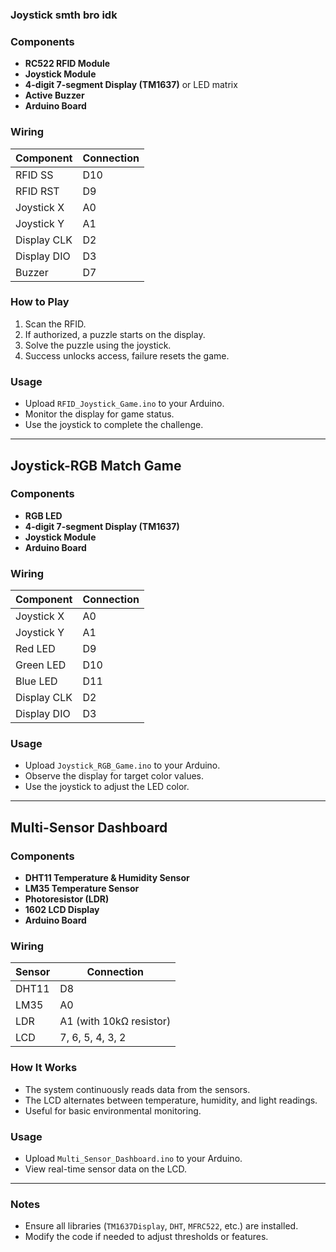 ### Joystick smth bro idk

### Components
- **RC522 RFID Module**
- **Joystick Module**
- **4-digit 7-segment Display (TM1637)** or LED matrix
- **Active Buzzer**
- **Arduino Board**

### Wiring
| Component  | Connection |
|------------|-----------|
| RFID SS    | D10       |
| RFID RST   | D9        |
| Joystick X | A0        |
| Joystick Y | A1        |
| Display CLK | D2       |
| Display DIO | D3       |
| Buzzer     | D7        |

### How to Play
1. Scan the RFID.
2. If authorized, a puzzle starts on the display.
3. Solve the puzzle using the joystick.
4. Success unlocks access, failure resets the game.

### Usage
- Upload `RFID_Joystick_Game.ino` to your Arduino.
- Monitor the display for game status.
- Use the joystick to complete the challenge.

---

## Joystick-RGB Match Game

### Components
- **RGB LED**
- **4-digit 7-segment Display (TM1637)**
- **Joystick Module**
- **Arduino Board**

### Wiring
| Component  | Connection |
|------------|-----------|
| Joystick X | A0        |
| Joystick Y | A1        |
| Red LED    | D9        |
| Green LED  | D10       |
| Blue LED   | D11       |
| Display CLK | D2       |
| Display DIO | D3       |

### Usage
- Upload `Joystick_RGB_Game.ino` to your Arduino.
- Observe the display for target color values.
- Use the joystick to adjust the LED color.

---

## Multi-Sensor Dashboard

### Components
- **DHT11 Temperature & Humidity Sensor**
- **LM35 Temperature Sensor**
- **Photoresistor (LDR)**
- **1602 LCD Display**
- **Arduino Board**

### Wiring
| Sensor     | Connection |
|------------|-----------|
| DHT11      | D8        |
| LM35       | A0        |
| LDR        | A1 (with 10kΩ resistor) |
| LCD        | 7, 6, 5, 4, 3, 2 |

### How It Works
- The system continuously reads data from the sensors.
- The LCD alternates between temperature, humidity, and light readings.
- Useful for basic environmental monitoring.

### Usage
- Upload `Multi_Sensor_Dashboard.ino` to your Arduino.
- View real-time sensor data on the LCD.

---

### Notes
- Ensure all libraries (`TM1637Display`, `DHT`, `MFRC522`, etc.) are installed.
- Modify the code if needed to adjust thresholds or features.

